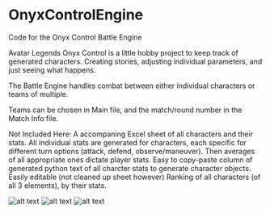 # OnyxControlEngine
Code for the Onyx Control Battle Engine

Avatar Legends Onyx Control is a little hobby project to keep track of generated characters. Creating stories, adjusting individual parameters, and just seeing what happens.

The Battle Engine handles combat between either individual characters or teams of multiple.


Teams can be chosen in Main file, and the match/round number in the Match Info file.



Not Included Here:
A accompaning Excel sheet of all characters and their stats. All individual stats are generated for characters, each specific for different turn options (attack, defend, observe/maneuver). Then averages of all appropriate ones dictate player stats.
Easy to copy-paste column of generated python text of all charcter stats to generate character objects.
Easily editable (not cleaned up sheet however)
Ranking of all characters (of all 3 elements), by their stats.

![alt text](https://i.imgur.com/iGiPjkN.png)
![alt text](https://i.imgur.com/nCI88Lk.png)
![alt text](https://i.imgur.com/I0a2gpk.png)
